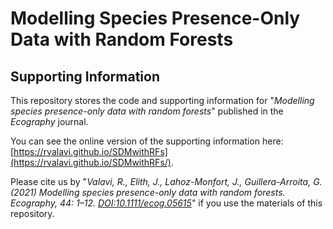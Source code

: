 # Modelling Species Presence-Only Data with Random Forests
## Supporting Information

This repository stores the code and supporting information for "*Modelling species presence-only data with random forests*" published in the *Ecography* journal.

You can see the online version of the supporting information here: [https://rvalavi.github.io/SDMwithRFs](https://rvalavi.github.io/SDMwithRFs/).


Please cite us by "*Valavi, R., Elith, J., Lahoz-Monfort, J., Guillera-Arroita, G. (2021) Modelling species presence-only data with random forests. Ecography, 44: 1–12. [DOI:10.1111/ecog.05615](https://doi.org/10.1111/ecog.05615)*" if you use the materials of this repository.

